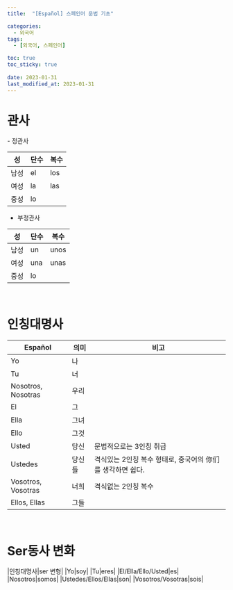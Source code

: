 ```yaml
---
title:  "[Español] 스페인어 문법 기초"

categories:
  - 외국어
tags:
  - [외국어, 스페인어]

toc: true
toc_sticky: true
 
date: 2023-01-31
last_modified_at: 2023-01-31
---
```


<h1><b>관사</b></h1>
- 정관사  

|성|단수|복수|
|---|---|---|
|남성|el|los|
|여성|la|las|
|중성|lo||

- 부정관사

|성|단수|복수|
|---|---|---|
|남성|un|unos|
|여성|una|unas|
|중성|lo||

<br/>

<h1><b>인칭대명사</b></h1>

|Español|의미|비고|
|---|---|---|
|Yo|나||
|Tu|너||
|Nosotros, Nosotras|우리||
|El|그||
|Ella|그녀||
|Ello|그것|
|Usted|당신|문법적으로는 3인칭 취급|
|Ustedes|당신들|격식있는 2인칭 복수 형태로, 중국어의 你们를 생각하면 쉽다.|
|Vosotros, Vosotras|너희|격식없는 2인칭 복수|
|Ellos, Ellas|그들||

<br/>

<h1><b>Ser동사 변화</b></h1>

|인칭대명사|ser 변형|
|Yo|soy|
|Tu|eres|
|El/Ella/Ello/Usted|es|
|Nosotros|somos|
|Ustedes/Ellos/Ellas|son|
|Vosotros/Vosotras|sois|